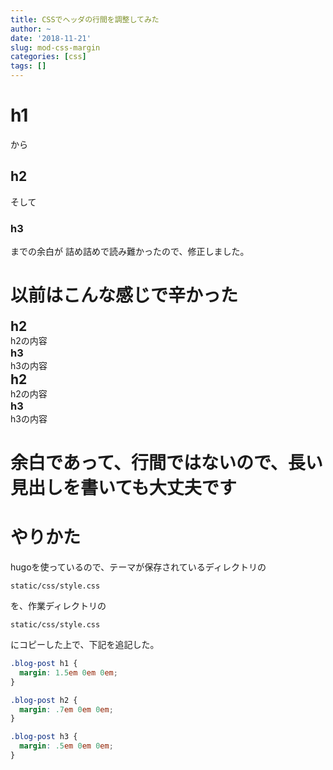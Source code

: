 ```yaml
---
title: CSSでヘッダの行間を調整してみた
author: ~
date: '2018-11-21'
slug: mod-css-margin
categories: [css]
tags: []
---
```


# h1

から

## h2

そして

### h3

までの余白が
詰め詰めで読み難かったので、修正しました。

# 以前はこんな感じで辛かった

<h2 style="margin:0"> h2 </h2>
h2の内容
<h3 style="margin:0"> h3 </h3>
h3の内容
<h2 style="margin:0"> h2 </h2>
h2の内容
<h3 style="margin:0"> h3 </h3>
h3の内容


# 余白であって、行間ではないので、長い見出しを書いても大丈夫です

# やりかた

hugoを使っているので、テーマが保存されているディレクトリの

`static/css/style.css`

を、作業ディレクトリの

`static/css/style.css`

にコピーした上で、下記を追記した。

```css
.blog-post h1 {
  margin: 1.5em 0em 0em;
}

.blog-post h2 {
  margin: .7em 0em 0em;
}

.blog-post h3 {
  margin: .5em 0em 0em;
}
```

